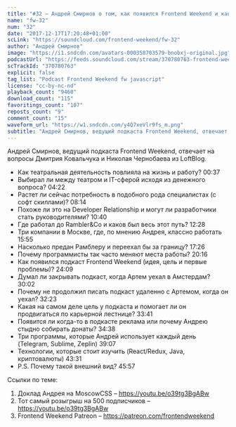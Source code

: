 ```yaml
---
title: "#32 – Андрей Смирнов о том, как появился Frontend Weekend и как из разработчика стать руководителем"
name: "fw-32"
num: "32"
date: "2017-12-17T17:20:48+01:00"
scLink: "https://soundcloud.com/frontend-weekend/fw-32"
author: "Андрей Смирнов"
image: "https://i1.sndcdn.com/avatars-000358703579-bnobxj-original.jpg"
podcastUrl: "https://feeds.soundcloud.com/stream/370780763-frontend-weekend-fw-32.m4a"
scTrackId: "370780763"
explicit: false
tag_list: "Podcast Frontend Weekend fw javascript"
license: "cc-by-nc-nd"
playback_count: "9460"
download_count: "115"
favoritings_count: "107"
reposts_count: "9"
comment_count: "15"
waveform_url: "https://w1.sndcdn.com/y4Q7xeVlr9fs_m.png"
subtitle: "Андрей Смирнов, ведущий подкаста Frontend Weekend, отвечает на вопросы Дмитрия Ковальчука и Николая Чернобаева из LoftBlog. "
---
```


Андрей Смирнов, ведущий подкаста Frontend Weekend, отвечает на вопросы Дмитрия Ковальчука и Николая Чернобаева из LoftBlog.

- Как театральная деятельность повлияла на жизнь и работу? <timecode sec="37">00:37</timecode>
- Выбирал ли между театром и IT-сферой исходя из денежного вопроса? <timecode sec="262">04:22</timecode>
- Растет ли сейчас потребность в подобного рода специалистах (с софт скиллами)? <timecode sec="494">08:14</timecode>
- Похоже ли это на Developer Relationship и могут ли разработчики стать руководителями? <timecode sec="640">10:40</timecode>
- Где работал до Rambler&Co и каков был весь этот путь? <timecode sec="748">12:28</timecode>
- Три компании в Москве, где, по мнению Андрея, классно работать <timecode sec="955">15:55</timecode>
- Насколько предан Рамблеру и переехал бы за границу? <timecode sec="1046">17:26</timecode>
- Почему программисты так часто меняют места работы? <timecode sec="1216">20:16</timecode>
- Как появился подкаст Frontend Weekend (идея, цель и первые проблемы)? <timecode sec="1449">24:09</timecode>
- Думал ли закрывать подкаст, когда Артем уехал в Амстердам? <timecode sec="1802">30:02</timecode>
- Почему не продолжил писать подкаст удаленно с Артемом, когда он уехал? <timecode sec="1943">32:23</timecode>
- Какая на самом деле цель у подкаста и помогает ли он продвигаться по карьерной лестнице? <timecode sec="2021">33:41</timecode>
- Появится ли когда-то в подкасте реклама или почему Андрею стыдно собирать донаты? <timecode sec="2078">34:38</timecode>
- Три программы, которые Андрей использует каждый день (Telegram, Sublime, Zeplin) <timecode sec="2347">39:07</timecode>
- Технологии, которые стоит изучить (React/Redux, Java, криптовалюты) <timecode sec="2611">43:31</timecode>
- P.S. Почему такой внешний вид? <timecode sec="2757">45:57</timecode>

Ссылки по теме:

1. Доклад Андрея на MoscowCSS – <https://youtu.be/o39tg3BgABw>
2. Тот самый розыгрыш на 500 подписчиков – <https://youtu.be/o39tg3BgABw>
3. Frontend Weekend Patreon – <https://patreon.com/frontendweekend>
